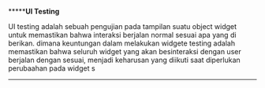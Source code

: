 *******************************UI Testing**************************

UI testing adalah sebuah pengujian pada tampilan suatu object widget untuk memastikan bahwa interaksi berjalan normal sesuai apa yang di berikan. dimana keuntungan dalam melakukan widgete testing adalah memastikan bahwa seluruh widget yang akan besinteraksi dengan user berjalan dengan sesuai, menjadi keharusan yang diikuti saat diperlukan perubaahan pada widget  s

************************************************************************
 